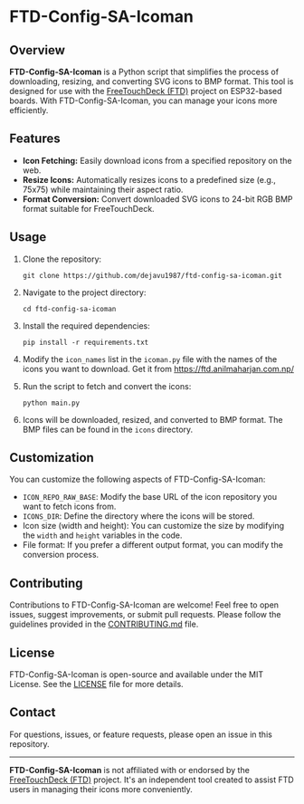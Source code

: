 # FTD-Config-SA-Icoman

## Overview

**FTD-Config-SA-Icoman** is a Python script that simplifies the process of downloading, resizing, and converting SVG icons to BMP format. This tool is designed for use with the [FreeTouchDeck (FTD)](https://github.com/DustinWatts/FreeTouchDeck) project on ESP32-based boards. With FTD-Config-SA-Icoman, you can manage your icons more efficiently.

## Features

- **Icon Fetching:** Easily download icons from a specified repository on the web.
- **Resize Icons:** Automatically resizes icons to a predefined size (e.g., 75x75) while maintaining their aspect ratio.
- **Format Conversion:** Convert downloaded SVG icons to 24-bit RGB BMP format suitable for FreeTouchDeck.

## Usage

1. Clone the repository:

   ```shell
   git clone https://github.com/dejavu1987/ftd-config-sa-icoman.git
   ```

2. Navigate to the project directory:

   ```shell
   cd ftd-config-sa-icoman
   ```

3. Install the required dependencies:

   ```shell
   pip install -r requirements.txt
   ```

4. Modify the `icon_names` list in the `icoman.py` file with the names of the icons you want to download. Get it from https://ftd.anilmaharjan.com.np/

5. Run the script to fetch and convert the icons:

   ```shell
   python main.py
   ```

6. Icons will be downloaded, resized, and converted to BMP format. The BMP files can be found in the `icons` directory.

## Customization

You can customize the following aspects of FTD-Config-SA-Icoman:

- `ICON_REPO_RAW_BASE`: Modify the base URL of the icon repository you want to fetch icons from.
- `ICONS_DIR`: Define the directory where the icons will be stored.
- Icon size (width and height): You can customize the size by modifying the `width` and `height` variables in the code.
- File format: If you prefer a different output format, you can modify the conversion process.

## Contributing

Contributions to FTD-Config-SA-Icoman are welcome! Feel free to open issues, suggest improvements, or submit pull requests. Please follow the guidelines provided in the [CONTRIBUTING.md](CONTRIBUTING.md) file.

## License

FTD-Config-SA-Icoman is open-source and available under the MIT License. See the [LICENSE](LICENSE) file for more details.

## Contact

For questions, issues, or feature requests, please open an issue in this repository.

---

**FTD-Config-SA-Icoman** is not affiliated with or endorsed by the [FreeTouchDeck (FTD)](https://github.com/DustinWatts/FreeTouchDeck) project. It's an independent tool created to assist FTD users in managing their icons more conveniently.
